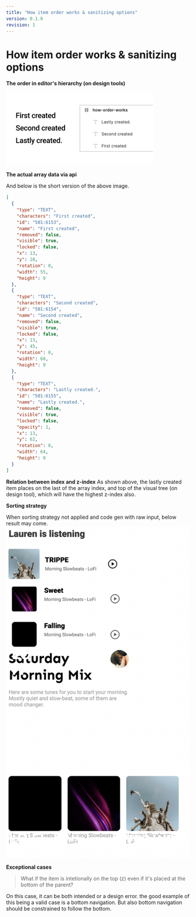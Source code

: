 ```yaml
---
title: "How item order works & sanitizing options"
version: 0.1.0
revision: 1
---
```


# How item order works & sanitizing options

**The order in editor's hierarchy (on design tools)**

![](./assets/how-order-works.png)

**The actual array data via api**

And below is the short version of the above image.

```json
[
  {
    "type": "TEXT",
    "characters": "First created",
    "id": "501:6153",
    "name": "First created",
    "removed": false,
    "visible": true,
    "locked": false,
    "x": 13,
    "y": 28,
    "rotation": 0,
    "width": 55,
    "height": 9
  },
  {
    "type": "TEXT",
    "characters": "Second created",
    "id": "501:6154",
    "name": "Second created",
    "removed": false,
    "visible": true,
    "locked": false,
    "x": 13,
    "y": 45,
    "rotation": 0,
    "width": 68,
    "height": 9
  },
  {
    "type": "TEXT",
    "characters": "Lastly created.",
    "id": "501:6155",
    "name": "Lastly created.",
    "removed": false,
    "visible": true,
    "locked": false,
    "opacity": 1,
    "x": 13,
    "y": 62,
    "rotation": 0,
    "width": 64,
    "height": 9
  }
]
```

**Relation between index and z-index**
As shown above, the lastly created item places on the last of the array index, and top of the visual tree (on design tool), which will have the highest z-index also.

**Sorting strategy**

When sorting strategy not applied and code gen with raw input, below result may come.
![](./assets/worng-sorting-example-when-not-sanitized.png)

**Exceptional cases**

> What if the item is intetionally on the top (z) even if it's placed at the bottom of the parent?

On this case, it can be both intended or a design error. the good example of this being a valid case is a bottom navigation. But also bottom navigation should be constrained to follow the bottom.
